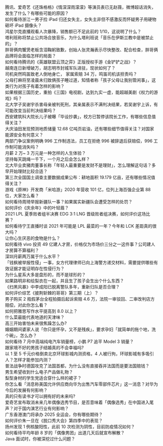 腾讯、爱奇艺《还珠格格》《情深深雨濛濛》等演员表已无赵薇，微博超话消失，发生了什么？有哪些可能的原因？  
如何看待浙江一男子捡 iPad 归还女失主，女失主非但不感激反而怀疑男子用硬物砸坏 iPad 摄像头？  
鸿星尔克直播观看人次暴降，销售额已不足此前的 1/10，这说明了什么？  
塔利班称将禁止公共场合放音乐，为什么塔利班说「音乐在伊斯兰教中是被禁止的」？  
胖哥俩肉蟹煲老板含泪鞠躬致歉，创始人张灵瀚表示尽快整改、配合检查，胖哥俩品牌将会面临怎样的局面？  
如何看待腾讯的《英雄联盟云顶之弈》正版授权手游《金铲铲之战》？  
越南连日新增破万，胡志明市封城军队进驻，现状如何了？  
司机突然鸣笛致老人倒地身亡， 家属索赔 34 万，鸣笛司机该担责吗？  
父母打麻将至凌晨未归致俩孩子睡过道，知情者称「孩子父母让我别管闲事」，这类行为对孩子有着怎样的影响？  
如果根据三国历史，重拍《三国》电视剧，达到九实一虚，能超越美剧《权力的游戏》吗？  
北大学子吴谢宇杀害母亲被判死刑，其亲属表示不满判决结果，若吴谢宇上诉，有可能改变当前判决结果吗？  
西安建筑科大院长儿子被曝「毕设抄袭」，校方已暂停该院长工作，有哪些信息值得关注？  
大庆油田发现预测地质储量 12.68 亿吨页岩油，还有哪些细节值得关注？对国家能源安全有何意义？  
两部门争议案例明确 996 工作制违法，员工在拒绝 996 被辞退后获赔偿，996 工作制可能消失吗？  
月薪 2 万~ 3 万元是一种怎样的人生体验？  
坚持每天跳绳一千下，一个月之后会怎么样？  
北大毕业卖猪肉董事长称「年轻人最重要是发财不是理财」，怎么理解这句话？多早开始理财比较合适？  
第三次全国国土调查主要数据成果公布：耕地面积 19.179 亿亩，还有哪些情况值得关注？  
游戏《原神》开发商「米哈游」2020 年营收 101 亿，位列上海百强企业第 88 位，大家怎么看？  
如何看待周琦举报新疆队一事？如果属实新疆队会遭受怎样的处罚？  
如何评价《庆余年》中的叶轻眉？  
2021 LPL 夏季败者组半决赛 EDG 3:1 LNG 晋级败者组决赛，如何评价这场比赛？  
如何看待宁王直播时谈 2021 年可能是 LPL 最菜的一年？今年和 LCK 差距真的很大吗？  
让你心生厌恶的食物是什么？  
如何看待 vivo 投资 49 亿建人才房，价格仅为市场价三分之一这件事？公司建人才房算不算福利？  
深圳月薪两万属于什么水平？  
「钱枫被举报性侵」一事，女方代理律师已向上海警方递交材料，需要提供哪些有效证据才能证明存在性侵行为？  
为什么星系大多是盘形的，而不是球形的？  
如果路明非和绘梨衣在一起，并且生了孩子会生出个什么东西？  
《扫黑风暴》中李成阳已脱离警队多年，重新归队是否合理？  
如何评价综艺《披荆斩棘的哥哥》第三期（上）？  
男子购买 2 瓶假茅台全程拍摄后起诉索赔 4.6 万，法院一审驳回、二审改判店方赔偿，对此你怎么看？  
如何把雅思写作水平提高到 8.0 以上？  
什么菜最能代表地道的天津味？  
高三开始害怕未来很焦躁怎么办?  
婚姻期间婆家人说「你只是怀孕，又不是残疾」，要求孕妇「就简单的拖个地，洗个碗」，怎么办？  
如何看待 7 月中高端纯电汽车销量榜，小鹏 P7 追平 Model 3 销量？  
跟家境不好的男孩子结婚真的不会幸福吗?  
以 1 至 5 千元价格倒卖北京环球影城内测资格，4 人被行拘，环球影城有多吸引人？怎样才能参加内测？  
普法战争时德国攻克了法国首都，为什么没有直接吞并法国而是要法国赔钱？  
男生希望收到什么电子产品做礼物？  
梨型身材的学生党适合穿什么样的裙子？  
你怎么看「消息称美国允许供应商向华为出售汽车零部件芯片」这一消息？对华为今后的发展有何影响？  
真的只有读书才可以拥有好的未来吗?  
爱奇艺宣布取消未来几年偶像选秀节目，是否意味着「偶像选秀」在中国进入尾声？对于国内演艺行业有何影响？  
广东香港澳门将承办 2025 全运会，你有哪些期待？  
如何评价朱一旦在《脱口秀大会》第四季中的表现？  
扬州发现 1 例核酸阳性，此前 10 次检测为阴性，目前防疫情况如何？  
如何看待平均年龄 8 岁的「偶像男团」出道几天后就宣布解散？  
Java 面试时，你被深挖过什么问题？  
